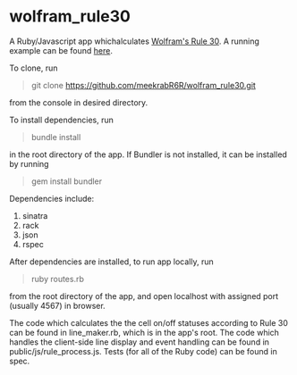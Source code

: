 wolfram_rule30
======

A Ruby/Javascript app whichalculates [Wolfram's Rule 30](http://en.wikipedia.org/wiki/Rule_30). 
A running example can be found [here](http://serene-bayou-1556.herokuapp.com/).

To clone, run
> git clone https://github.com/meekrabR6R/wolfram_rule30.git 

from the console in desired directory.

To install dependencies, run
> bundle install

in the root directory of the app. If Bundler is not installed, it can be installed by running
> gem install bundler

Dependencies include:
1. sinatra
2. rack
3. json
4. rspec

After dependencies are installed, to run app locally, run
> ruby routes.rb

from the root directory of the app, and open localhost with assigned port (usually 4567) in browser.


The code which calculates the the cell on/off statuses according to Rule 30 can be found in line_maker.rb, which
is in the app's root. The code which handles the client-side line display and event handling can be found in
public/js/rule_process.js. Tests (for all of the Ruby code) can be found in spec.
